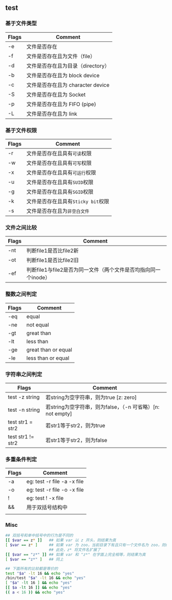 ## test

### 基于文件类型

Flags | Comment
----- | ------------------------------
-e    | 文件是否存在
-f    | 文件是否存在且为文件（file）
-d    | 文件是否存在且为目录（directory）
-b    | 文件是否存在且为 block device 
-c    | 文件是否存在且为 character device
-S    | 文件是否存在且为 Socket
-p    | 文件是否存在且为 FIFO (pipe)
-L    | 文件是否存在且为 link

### 基于文件权限

Flags | Comment
----- | ------------------------------
-r    | 文件是否存在且具有`可读`权限
-w    | 文件是否存在且具有`可写`权限
-x    | 文件是否存在且具有`可运行`权限
-u    | 文件是否存在且具有`SUID`权限 
-g    | 文件是否存在且具有`SGID`权限
-k    | 文件是否存在且具有`Sticky bit`权限
-s    | 文件是否存在且为`非空白文件`

### 文件之间比较

Flags  | Comment
------ | ------------------------------------------------------
-nt    | 判断file1是否比file2新
-ot    | 判断file1是否比file2旧
-ef    | 判断file1与file2是否为同一文件（两个文件是否均指向同一个inode）

### 整数之间判定

Flags  | Comment
------ | ------------------
-eq    | equal
-ne    | not equal
-gt    | great than
-lt    | less than
-ge    | great than or equal
-le    | less than or equal

### 字符串之间判定

Flags             | Comment
----------------- | --------------------------------------
test -z string    | 若string为空字符串，则为true [z: zero]
test -n string    | 若string为空字符串，则为false，（-n 可省略）[n: not empty]
test str1 = str2  | 若str1等于str2，则为true
test str1 != str2 | 若str1等于str2，则为false

### 多重条件判定

Flags  | Comment
------ | ----------------------------
-a     | eg: test -r file -a -x file
-o     | eg: test -r file -o -x file
!      | eg: test ! -x file
&&     | 用于双括号结构中
||     | 用于双括号结构中



### Misc
```bash
## 双括号和单中括号中的行为是不同的
[[ $var == z* ]]   ## 如果 var 以 z 开头，则结果为真
[ $var == z* ]     ## 如果 var 为 zoo，当前目录下有且只有一个文件名为 zoo，则结果为真，
                   ## 此处，z* 将文件名扩展了
[[ $var == "z*" ]] ## 如果 var 和 "z*" 在字面上完全相等，则结果为真
[ $var == "z*" ]   ## 同上

## 下面所有的比较都是等价的
test "$a" -lt 16 && echo "yes"
/bin/test "$a" -lt 16 && echo "yes"
[ "$a" -lt 16 ] && echo "yes"
[[ $a -lt 16 ]] && echo "yes"
(( a < 16 )) && echo "yes"
```
